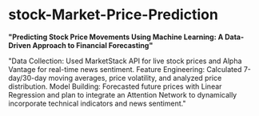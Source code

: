 # stock-Market-Price-Prediction

**"Predicting Stock Price Movements Using Machine Learning: A Data-Driven Approach to Financial Forecasting"**

"Data Collection: Used MarketStack API for live stock prices and Alpha Vantage for real-time news sentiment.
Feature Engineering: Calculated 7-day/30-day moving averages, price volatility, and analyzed price distribution.
Model Building: Forecasted future prices with Linear Regression and plan to integrate an Attention Network to dynamically incorporate technical indicators and news sentiment."
